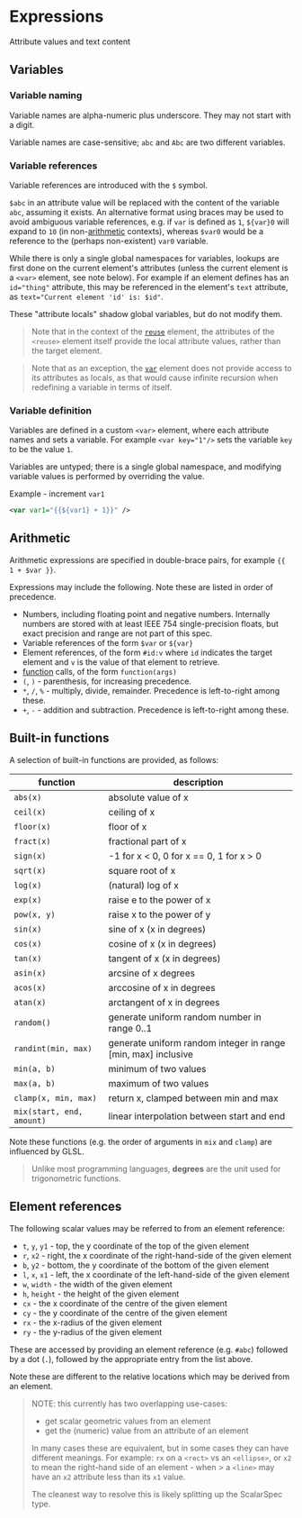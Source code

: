 # Expressions

Attribute values and text content

## Variables

### Variable naming
Variable names are alpha-numeric plus underscore. They may not start with a digit.

Variable names are case-sensitive; `abc` and `Abc` are two different variables.

### Variable references

Variable references are introduced with the `$` symbol.

`$abc` in an attribute value will be replaced with the content of the variable `abc`, assuming it exists.
An alternative format using braces may be used to avoid ambiguous variable references,
e.g. if `var` is defined as `1`, `${var}0` will expand to `10` (in non-[arithmetic](#arithmetic) contexts),
whereas `$var0` would be a reference to the (perhaps non-existent) `var0` variable.

While there is only a single global namespaces for variables, lookups are first done on the current element's attributes (unless the current element is a `<var>` element, see note below).
For example if an element defines has an `id="thing"` attribute, this may be referenced in the element's `text` attribute, as `text="Current element 'id' is: $id"`.

These "attribute locals" shadow global variables, but do not modify them.

> Note that in the context of the [`reuse`](elements#reuse) element, the attributes of the `<reuse>` element itself provide the local attribute values, rather than the target element.

> Note that as an exception, the [`var`](elements#var) element does not provide access to its attributes as locals, as that would cause infinite recursion when redefining a variable in terms of itself.

### Variable definition

Variables are defined in a custom `<var>` element, where each attribute
names and sets a variable. For example `<var key="1"/>` sets the variable `key` to be the value `1`.

Variables are untyped; there is a single global namespace, and modifying
variable values is performed by overriding the value.

Example - increment `var1`
```xml
<var var1="{{${var1} + 1}}" />
```

## Arithmetic

Arithmetic expressions are specified in double-brace pairs, for example `{{ 1 + $var }}`.

Expressions may include the following. Note these are listed in order of precedence.
* Numbers, including floating point and negative numbers. Internally numbers are stored with at least IEEE 754 single-precision floats, but exact precision and range are not part of this spec.
* Variable references of the form `$var` or `${var}`
* Element references, of the form `#id:v` where `id` indicates the target element and `v` is the value of that element to retrieve.
* [function](#built-in-functions) calls, of the form `function(args)`
* `(`, `)` - parenthesis, for increasing precedence.
* `*`, `/`, `%` - multiply, divide, remainder. Precedence is left-to-right among these.
* `+`, `-` - addition and subtraction. Precedence is left-to-right among these.

## Built-in functions

A selection of built-in functions are provided, as follows:

| function | description |
| --- | --- |
| `abs(x)` | absolute value of x |
| `ceil(x)` | ceiling of x |
| `floor(x)` | floor of x |
| `fract(x)` | fractional part of x |
| `sign(x)` | -1 for x < 0, 0 for x == 0, 1 for x > 0 |
| `sqrt(x)` | square root of x |
| `log(x)` | (natural) log of x |
| `exp(x)` | raise e to the power of x |
| `pow(x, y)` | raise x to the power of y |
| `sin(x)` | sine of x (x in degrees) |
| `cos(x)` | cosine of x (x in degrees) |
| `tan(x)` | tangent of x (x in degrees) |
| `asin(x)` | arcsine of x degrees |
| `acos(x)` | arccosine of x in degrees |
| `atan(x)` | arctangent of x in degrees |
| `random()` | generate uniform random number in range 0..1 |
| `randint(min, max)` | generate uniform random integer in range [min, max] inclusive |
| `min(a, b)` | minimum of two values |
| `max(a, b)` | maximum of two values |
| `clamp(x, min, max)` | return x, clamped between min and max |
| `mix(start, end, amount)` | linear interpolation between start and end |

Note these functions (e.g. the order of arguments in `mix` and `clamp`) are influenced by GLSL.

> Unlike most programming languages, **degrees** are the unit used for trigonometric functions.

## Element references

The following scalar values may be referred to from an element reference:

* `t`, `y`, `y1` - top, the y coordinate of the top of the given element
* `r`, `x2` - right, the x coordinate of the right-hand-side of the given element
* `b`, `y2` - bottom, the y coordinate of the bottom of the given element
* `l`, `x`, `x1` - left, the x coordinate of the left-hand-side of the given element
* `w`, `width` - the width of the given element
* `h`, `height` - the height of the given element
* `cx` - the x coordinate of the centre of the given element
* `cy` - the y coordinate of the centre of the given element
* `rx` - the x-radius of the given element
* `ry` - the y-radius of the given element

These are accessed by providing an element reference (e.g. `#abc`) followed by a
dot (`.`), followed by the appropriate entry from the list above.

Note these are different to the relative locations which may be derived from an element.

> NOTE: this currently has two overlapping use-cases:
>
> * get scalar geometric values from an element
> * get the (numeric) value from an attribute of an element
>
> In many cases these are equivalent, but in some cases they can have different
> meanings. For example: `rx` on a `<rect>` vs an `<ellipse>`, or `x2` to mean
> the right-hand side of an element - when > a `<line>` may have an `x2` attribute
> less than its `x1` value.
>
> The cleanest way to resolve this is likely splitting up the ScalarSpec type.
